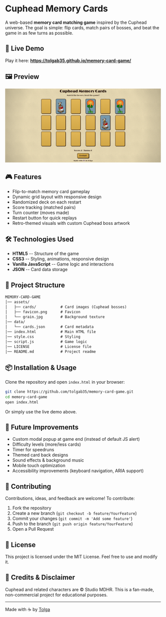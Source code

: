 # Cuphead Memory Cards

A web-based **memory card matching game** inspired by the Cuphead
universe. The goal is simple: flip cards, match pairs of bosses, and
beat the game in as few turns as possible.

## 🔗 Live Demo

Play it here: **https://tolgab35.github.io/memory-card-game/**

## 🖼️ Preview

![Game Screenshot](assets/screenshot.png)

## 🎮 Features

- Flip-to-match memory card gameplay
- Dynamic grid layout with responsive design
- Randomized deck on each restart
- Score tracking (matched pairs)
- Turn counter (moves made)
- Restart button for quick replays
- Retro-themed visuals with custom Cuphead boss artwork

## 🛠️ Technologies Used

- **HTML5** -- Structure of the game
- **CSS3** -- Styling, animations, responsive design
- **Vanilla JavaScript** -- Game logic and interactions
- **JSON** -- Card data storage

## 📂 Project Structure

    MEMORY-CARD-GAME
    │── assets/
    │   ├── cards/           # Card images (Cuphead bosses)
    │   ├── favicon.png      # Favicon
    │   └── grain.jpg        # Background texture
    │── data/
    │   └── cards.json       # Card metadata
    │── index.html           # Main HTML file
    │── style.css            # Styling
    │── script.js            # Game logic
    │── LICENSE              # License file
    │── README.md            # Project readme

## 📦 Installation & Usage

Clone the repository and open `index.html` in your browser:

```bash
git clone https://github.com/tolgab35/memory-card-game.git
cd memory-card-game
open index.html
```

Or simply use the live demo above.

## 🎯 Future Improvements

- Custom modal popup at game end (instead of default JS alert)
- Difficulty levels (more/less cards)
- Timer for speedruns
- Themed card back designs
- Sound effects & background music
- Mobile touch optimization
- Accessibility improvements (keyboard navigation, ARIA support)

## 🤝 Contributing

Contributions, ideas, and feedback are welcome! To contribute:

1. Fork the repository
2. Create a new branch (`git checkout -b feature/YourFeature`)
3. Commit your changes (`git commit -m 'Add some feature'`)
4. Push to the branch (`git push origin feature/YourFeature`)
5. Open a Pull Request

## 📜 License

This project is licensed under the MIT License. Feel free to use and
modify it.

## 🙏 Credits & Disclaimer

Cuphead and related characters are © Studio MDHR. This is a fan-made,
non-commercial project for educational purposes.

---

Made with ☕ by [Tolga](https://github.com/tolgab35)
